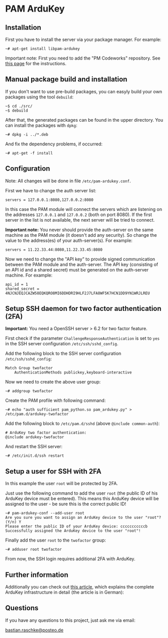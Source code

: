 # PAM ArduKey

## Installation

First you have to install the server via your package manager. For example:

    ~# apt-get install libpam-ardukey

Important note: First you need to add the "PM Codeworks" repository. See [this page](http://www.pm-codeworks.de/repository.html) for the instructions.

## Manual package build and installation

If you don't want to use pre-build packages, you can easyly build your own packages using the tool `debuild`:

    ~$ cd ./src/
    ~$ debuild

After that, the generated packages can be found in the upper directory. You can install the packages with `dpkg`:

    ~# dpkg -i ../*.deb

And fix the dependency problems, if occurred:

    ~# apt-get -f install

## Configuration

Note: All changes will be done in file `/etc/pam-ardukey.conf`.

First we have to change the auth server list:

    servers = 127.0.0.1:8080,127.0.0.2:8080

In this case the PAM module will connect the servers which are listening on the addresses `127.0.0.1` and `127.0.0.2` (both on port 8080). If the first server in the list is not available, the next server will be tried to connect.

**Important note:** You never should provide the auth-server on the same machine as the PAM module (it doesn't add any security). So change the value to the address(es) of your auth-server(s). For example:

    servers = 11.22.33.44:8080,11.22.33.45:8080

Now we need to change the "API key" to provide signed communication between the PAM module and the auth-server. The API key (consisting of an API id and a shared secret) must be generated on the auth-server machine. For example:

    api_id = 1
    shared_secret = 4NJCNJEQJCAZW58EQKQRO8MI6DDHDRI9HLF2J7LFA8WF5K7HCN1DD9YN1WRJLREU

## Setup SSH daemon for two factor authentication (2FA)

**Important:** You need a OpenSSH server > 6.2 for two factor feature.

First check if the parameter `ChallengeResponseAuthentication` is set to `yes` in the SSH server configuration `/etc/ssh/sshd_config`.

Add the following block to the SSH server configuration `/etc/ssh/sshd_config`:

    Match Group twofactor
        AuthenticationMethods publickey,keyboard-interactive

Now we need to create the above user group:

    ~# addgroup twofactor

Create the PAM profile with following command:

    ~# echo "auth sufficient pam_python.so pam_ardukey.py" > /etc/pam.d/ardukey-twofactor

Add the following block to `/etc/pam.d/sshd` (above `@include common-auth`):

    # ArduKey two factor authentication:
    @include ardukey-twofactor

And restart the SSH server:

    ~# /etc/init.d/ssh restart

## Setup a user for SSH with 2FA

In this example the user `root` will be protected by 2FA.

Just use the following command to add the user `root` (the public ID of his ArduKey device must be entered). This means this ArduKey device will be assigned to the user - be sure this is the correct public ID!

    ~# pam-ardukey-conf --add-user root
    Are you sure you want to assign an ArduKey device to the user "root"? (Y/n) Y
    Please enter the public ID of your ArduKey device: cccccccccccb
    Successfully assigned the ArduKey device to the user "root"!

Finally add the user `root` to the `twofactor` group:

    ~# adduser root twofactor

From now, the SSH login requires additional 2FA with ArduKey.

## Further information

Additionally you can check out [this article](https://sicherheitskritisch.de/2015/06/ardukey-otp-generator-fuer-zweifaktor-authentifizierung-2fa-mit-arduino/), which explains the complete ArduKey infrastructure in detail (the article is in German):

## Questions

If you have any questions to this project, just ask me via email:

<bastian.raschke@posteo.de>
